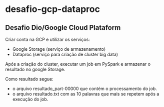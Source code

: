 # desafio-gcp-dataproc

## Desafio Dio/Google Cloud Plataform

Criar conta na GCP e utilizar os serviços:

  - Google Storage (serviço de armazenamento)
  - Dataproc (serviço para criação de cluster big data)

Após  a criação do cluster, executar um job em PySpark e armazenar o resultado no google Storage.

Como resultado segue:
  - o arquivo resultado_part-00000 que contém o processamento do job.
  - o arquivo resultado.txt com as 10 palavras que mais se repetem após a execução do job.


